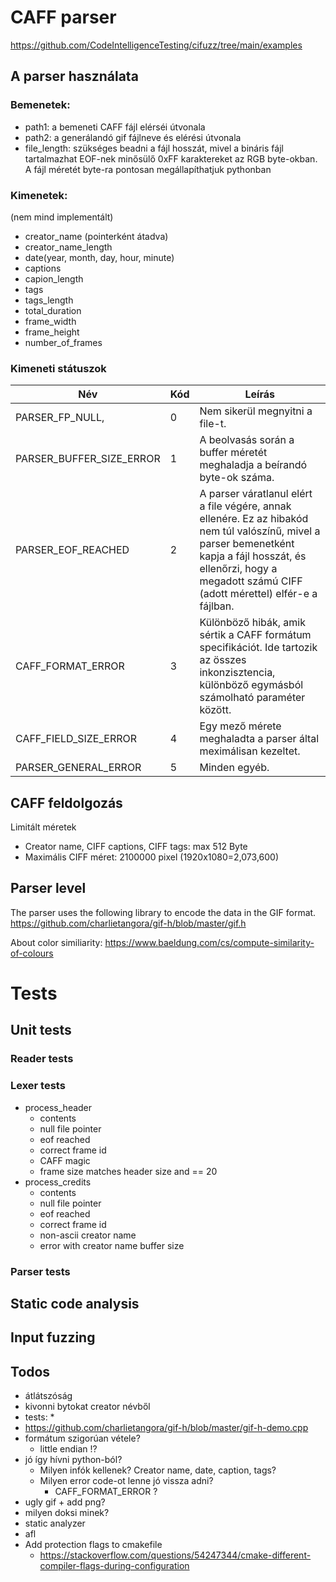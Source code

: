 # CAFF parser

https://github.com/CodeIntelligenceTesting/cifuzz/tree/main/examples

## A parser használata

### Bemenetek:
* path1: a bemeneti CAFF fájl elérséi útvonala
* path2: a generálandó gif fájlneve és elérési útvonala
* file_length: szükséges beadni a fájl hosszát, mivel a bináris fájl tartalmazhat EOF-nek minősülő 0xFF karaktereket az RGB byte-okban. A fájl méretét byte-ra pontosan megállapíthatjuk pythonban

### Kimenetek:
(nem mind implementált)
* creator_name (pointerként átadva)
* creator_name_length
* date(year, month, day, hour, minute)
* captions
* capion_length
* tags
* tags_length
* total_duration
* frame_width
* frame_height
* number_of_frames

### Kimeneti státuszok

| Név | Kód | Leírás  |
|---|---|---|
| PARSER_FP_NULL,          | 0 | Nem sikerül megnyitni a file-t. |
| PARSER_BUFFER_SIZE_ERROR | 1 | A beolvasás során a buffer méretét meghaladja a beírandó byte-ok száma. |
| PARSER_EOF_REACHED       | 2 | A parser váratlanul elért a file végére, annak ellenére. Ez az hibakód nem túl valószínű, mivel a parser bemenetként kapja a fájl hosszát, és ellenőrzi, hogy a megadott számú CIFF (adott mérettel) elfér-e a fájlban. |
| CAFF_FORMAT_ERROR        | 3 | Különböző hibák, amik sértik a CAFF formátum specifikációt. Ide tartozik az összes inkonzisztencia, különböző egymásból számolható paraméter között. |
| CAFF_FIELD_SIZE_ERROR    | 4 | Egy mező mérete meghaladta a parser által meximálisan kezeltet. |
| PARSER_GENERAL_ERROR     | 5 | Minden egyéb. |






## CAFF feldolgozás

Limitált méretek
* Creator name, CIFF captions, CIFF tags:  max 512 Byte
* Maximális CIFF méret: 2100000 pixel (1920x1080=2,073,600)

## Parser level

The parser uses the following library to encode the data in the GIF format.
https://github.com/charlietangora/gif-h/blob/master/gif.h

About color similiarity:
https://www.baeldung.com/cs/compute-similarity-of-colours

# Tests

## Unit tests

### Reader tests

### Lexer tests

* process_header
    * contents
    * null file pointer
    * eof reached
    * correct frame id
    * CAFF magic 
    * frame size matches header size and == 20
* process_credits
    * contents
    * null file pointer
    * eof reached
    * correct frame id
    * non-ascii creator name
    * error with creator name buffer size

### Parser tests

## Static code analysis

## Input fuzzing

## Todos
* átlátszóság
* kivonni bytokat creator névből
* tests:
    *
* https://github.com/charlietangora/gif-h/blob/master/gif-h-demo.cpp
* formátum szigorúan vétele?
    * little endian !?
* jó így hívni python-ból?
    * Milyen infók kellenek? Creator name, date, caption, tags?
    * Milyen error code-ot lenne jó vissza adni?
        * CAFF_FORMAT_ERROR ?
* ugly gif + add png?
* milyen doksi minek?
* static analyzer
* afl
* Add protection flags to cmakefile
    * https://stackoverflow.com/questions/54247344/cmake-different-compiler-flags-during-configuration